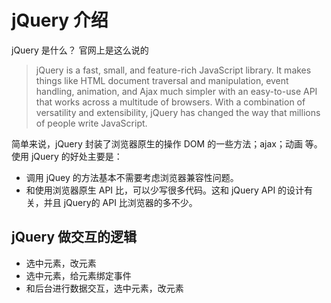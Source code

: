 # jQuery 介绍
jQuery 是什么？ 官网上是这么说的
> jQuery is a fast, small, and feature-rich JavaScript library. It makes things like HTML document traversal and manipulation, event handling, animation, and Ajax much simpler with an easy-to-use API that works across a multitude of browsers. With a combination of versatility and extensibility, jQuery has changed the way that millions of people write JavaScript.

简单来说，jQuery 封装了浏览器原生的操作 DOM 的一些方法；ajax；动画 等。使用 jQuery 的好处主要是：
* 调用 jQuey 的方法基本不需要考虑浏览器兼容性问题。
* 和使用浏览器原生 API 比，可以少写很多代码。这和 jQuery API 的设计有关，并且 jQuery的 API 比浏览器的多不少。

## jQuery 做交互的逻辑
* 选中元素，改元素
* 选中元素，给元素绑定事件
* 和后台进行数据交互，选中元素，改元素
